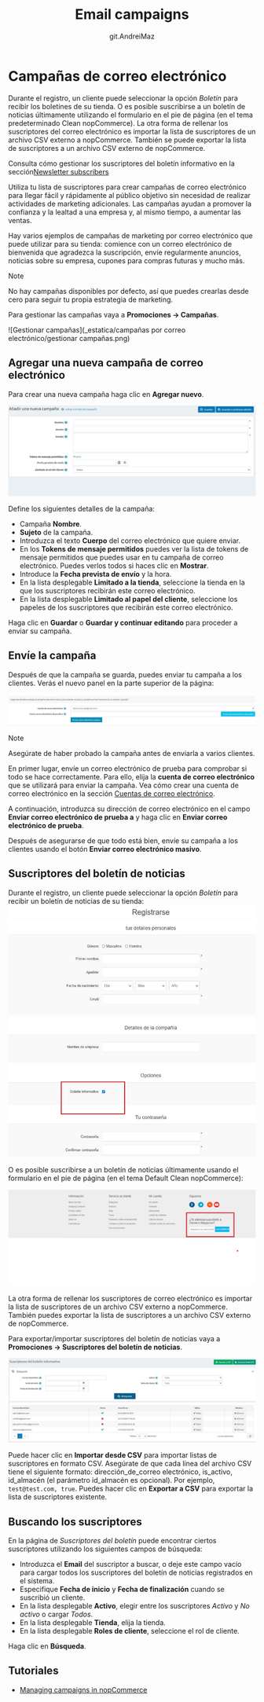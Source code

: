 ﻿---
title: Email campaigns
uid: es/running-your-store/promotional-tools/email-campaigns
author: git.AndreiMaz
contributors: git.DmitriyKulagin, git.exileDev, git.IvanIvanIvanov, git.mariannk
---

# Campañas de correo electrónico

Durante el registro, un cliente puede seleccionar la opción *Boletín* para recibir los boletines de su tienda. O es posible suscribirse a un boletín de noticias últimamente utilizando el formulario en el pie de página (en el tema predeterminado Clean nopCommerce). La otra forma de rellenar los suscriptores del correo electrónico es importar la lista de suscriptores de un archivo CSV externo a nopCommerce. También se puede exportar la lista de suscriptores a un archivo CSV externo de nopCommerce.

Consulta cómo gestionar los suscriptores del boletín informativo en la sección[Newsletter subscribers](#newsletter-subscribers) 

Utiliza tu lista de suscriptores para crear campañas de correo electrónico para llegar fácil y rápidamente al público objetivo sin necesidad de realizar actividades de marketing adicionales. Las campañas ayudan a promover la confianza y la lealtad a una empresa y, al mismo tiempo, a aumentar las ventas.

Hay varios ejemplos de campañas de marketing por correo electrónico que puede utilizar para su tienda: comience con un correo electrónico de bienvenida que agradezca la suscripción, envíe regularmente anuncios, noticias sobre su empresa, cupones para compras futuras y mucho más.

> [!NOTE]
> 
> No hay campañas disponibles por defecto, así que puedes crearlas desde cero para seguir tu propia estrategia de marketing.

Para gestionar las campañas vaya a **Promociones → Campañas**.

![Gestionar campañas](_estatica/campañas por correo electrónico/gestionar campañas.png)

## Agregar una nueva campaña de correo electrónico

Para crear una nueva campaña haga clic en **Agregar nuevo**.

![Add a campaign](_static/email-campaigns/add-new.jpg)

Define los siguientes detalles de la campaña:

- Campaña **Nombre**.
- **Sujeto** de la campaña.
- Introduzca el texto **Cuerpo** del correo electrónico que quiere enviar.
- En los **Tokens de mensaje permitidos** puedes ver la lista de tokens de mensaje permitidos que puedes usar en tu campaña de correo electrónico. Puedes verlos todos si haces clic en **Mostrar**.
- Introduce la **Fecha prevista de envío** y la hora.
- En la lista desplegable **Limitado a la tienda**, seleccione la tienda en la que los suscriptores recibirán este correo electrónico.
- En la lista desplegable **Limitado al papel del cliente**, seleccione los papeles de los suscriptores que recibirán este correo electrónico.

Haga clic en **Guardar** o **Guardar y continuar editando** para proceder a enviar su campaña.

## Envíe la campaña

Después de que la campaña se guarda, puedes enviar tu campaña a los clientes. Verás el nuevo panel en la parte superior de la página:

![Test email](_static/email-campaigns/test.jpg)

> [!NOTE]
>
> Asegúrate de haber probado la campaña antes de enviarla a varios clientes.

En primer lugar, envíe un correo electrónico de prueba para comprobar si todo se hace correctamente. Para ello, elija la **cuenta de correo electrónico** que se utilizará para enviar la campaña. Vea cómo crear una cuenta de correo electrónico en la sección [Cuentas de correo electrónico](xref:en/getting-start/email-accounts).

A continuación, introduzca su dirección de correo electrónico en el campo **Enviar correo electrónico de prueba a** y haga clic en **Enviar correo electrónico de prueba**.

Después de asegurarse de que todo está bien, envíe su campaña a los clientes usando el botón **Enviar correo electrónico masivo**.


## Suscriptores del boletín de noticias

Durante el registro, un cliente puede seleccionar la opción *Boletín* para recibir un boletín de noticias de su tienda:
![Customers subscribing](_static/email-campaigns/customer-subs.jpg)

O es posible suscribirse a un boletín de noticias últimamente usando el formulario en el pie de página (en el tema Default Clean nopCommerce):

![Newsletter box](_static/email-campaigns/newsletter-box.jpg)

La otra forma de rellenar los suscriptores de correo electrónico es importar la lista de suscriptores de un archivo CSV externo a nopCommerce. También puedes exportar la lista de suscriptores a un archivo CSV externo de nopCommerce.

Para exportar/importar suscriptores del boletín de noticias vaya a **Promociones → Suscriptores del boletín de noticias**.

![Newsletter subscribers](_static/email-campaigns/subscribers.jpg)

Puede hacer clic en **Importar desde CSV** para importar listas de suscriptores en formato CSV. Asegúrate de que cada línea del archivo CSV tiene el siguiente formato: dirección_de_correo electrónico, is_activo, id_almacén (el parámetro id_almacén es opcional). Por ejemplo, `test@test.com, true`. Puedes hacer clic en **Exportar a CSV** para exportar la lista de suscriptores existente.

## Buscando los suscriptores

En la página de *Suscriptores del boletín* puede encontrar ciertos suscriptores utilizando los siguientes campos de búsqueda:
- Introduzca el **Email** del suscriptor a buscar, o deje este campo vacío para cargar todos los suscriptores del boletín de noticias registrados en el sistema.
- Especifique **Fecha de inicio** y **Fecha de finalización** cuando se suscribió un cliente.
- En la lista desplegable **Activo**, elegir entre los suscriptores *Activo* y *No activo* o cargar *Todos*.
- En la lista desplegable **Tienda**, elija la tienda.
- En la lista desplegable **Roles de cliente**, seleccione el rol de cliente.

Haga clic en **Búsqueda**.

## Tutoriales

- [Managing campaigns in nopCommerce](https://youtu.be/iW2m8LQyyWM)